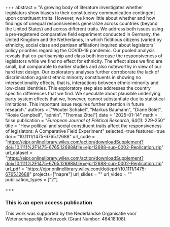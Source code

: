 +++
abstract = "A growing body of literature investigates whether legislators show biases in their constituency communication contingent upon constituent traits. However, we know little about whether and how findings of unequal responsiveness generalize across countries (beyond the United States) and across different traits. We address both issues using a pre-registered comparative field experiment conducted in Germany, the United Kingdom and the Netherlands, in which fictitious citizens (varied by ethnicity, social class and partisan affiliation) inquired about legislators’ policy priorities regarding the COVID-19 pandemic. Our pooled analysis reveals that co-partisanship and class both increase the responsiveness of legislators while we find no effect for ethnicity. The effect sizes we find are small, but comparable to earlier studies and also noteworthy in view of our hard test design. Our exploratory analyses further corroborate the lack of discrimination against ethnic minority constituents in showing no intersectionality effects, that is, interactions between ethnic-minority and low-class identities. This exploratory step also addresses the country specific differences that we find. We speculate about plausible underlying party system effects that we, however, cannot substantiate due to statistical limitations. This important issue requires further attention in future research."
authors = ["Wouter Schakel", "Markus Baumann", "Diane Bolet", "Rosie Campbell", "admin", "Thomas Zittel"]
date = "2025-01-14"
math = false
publication = "*European Journal of Political Research*, 64(1): 229-250"
title = "How political and social constituent traits affect the responsiveness of legislators: A Comparative Field Experiment"
selected=true
featured=true
doi = "10.1111/1475-6765.12688"
url_code = "https://ejpr.onlinelibrary.wiley.com/action/downloadSupplement?doi=10.1111%2F1475-6765.12688&file=ejpr12688-sup-0002-Replication.zip"
url_dataset = "https://ejpr.onlinelibrary.wiley.com/action/downloadSupplement?doi=10.1111%2F1475-6765.12688&file=ejpr12688-sup-0002-Replication.zip"
url_pdf = "https://ejpr.onlinelibrary.wiley.com/doi/epdf/10.1111/1475-6765.12688"
projects=["napre"]
url_slides = ""
url_video = ""
publication_types = ["2"]

+++

### This is an open access publication <i class="ai ai-open-access"></i> <i class="fab fa-creative-commons"></i> <i class="fab fa-creative-commons-by"></i>

This work was supported by the Nederlandse Organisatie voor Wetenschappelijk Onderzoek (Grant Number: 464.18.108).